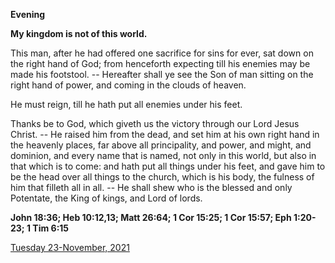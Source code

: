**Evening**

**My kingdom is not of this world.**
 
This man, after he had offered one sacrifice for sins for ever, sat down on the right hand of God; from henceforth expecting till his enemies may be made his footstool. -- Hereafter shall ye see the Son of man sitting on the right hand of power, and coming in the clouds of heaven.
 
He must reign, till he hath put all enemies under his feet.
 
Thanks be to God, which giveth us the victory through our Lord Jesus Christ. -- He raised him from the dead, and set him at his own right hand in the heavenly places, far above all principality, and power, and might, and dominion, and every name that is named, not only in this world, but also in that which is to come: and hath put all things under his feet, and gave him to be the head over all things to the church, which is his body, the fulness of him that filleth all in all. -- He shall shew who is the blessed and only Potentate, the King of kings, and Lord of lords.  

**John 18:36; Heb 10:12,13; Matt 26:64; 1 Cor 15:25; 1 Cor 15:57; Eph 1:20-23; 1 Tim 6:15**

[Tuesday 23-November, 2021](https://t.me/daily_light)
